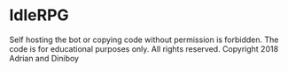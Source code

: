 # IdleRPG

Self hosting the bot or copying code without permission is forbidden.
The code is for educational purposes only.
All rights reserved.
Copyright 2018 Adrian and Diniboy
